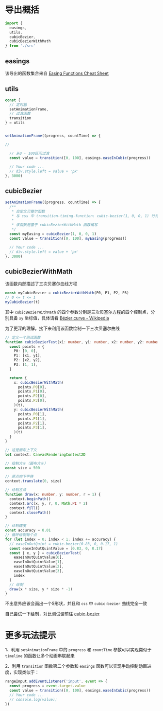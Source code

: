 # 导出概括
```typescript
import {
  easings,
  utils,
  cubicBezier,
  cubicBezierWithMath
} from './src'
```

## easings
该导出的函数集合来自 [Easing Functions Cheat Sheet](https://easings.net/)

## utils
```typescript
const {
  // 定时器
  setAnimationFrame,
  // 过渡函数
  transition
} = utils


setAnimationFrame((progress, countTime) => {

//

  // 从0 - 100区间过渡
  const value = transition([0, 100], easings.easeInCubic(progress))
  
  // Your code ...
  // div.style.left = value + 'px'
}, 3000)
```

## cubicBezier
```typescript
setAnimationFrame((progress, countTime) => {
  /**
   * 自定义贝塞尔函数
   * 与 css 中 transition-timing-function: cubic-bezier(1, 0, 0, 1) 行为一致
   * 
   * 该函数是基于 cubicBezierWithMath 函数编写
   */
  const myEasing = cubicBezier(1, 0, 0, 1)
  const value = transition([0, 100], myEasing(progress))

  // Your code ...
  // div.style.left = value + 'px'
}, 3000)
```

## cubicBezierWithMath
该函数内部描述了三次贝塞尔曲线方程
```typescript
const myCubicBezier = cubicBezierWithMath(P0, P1, P2, P3)
// 0 <= t <= 1
myCubicBezier(t)
```
其中 `cubicBezierWithMath` 的四个参数分别是三次贝塞尔方程的四个控制点，分别具备 `xy` 坐标值，具体请看 [Bézier curve - Wikipedia](https://en.wikipedia.org/wiki/B%C3%A9zier_curve)

为了更深的理解，接下来利用该函数绘制一下三次贝塞尔曲线
```typescript
// 定义一个测试函数
function cubicBezierTest(x1: number, y1: number, x2: number, y2: number, t: number,) {
  const points = {
    P0: [0, 0],
    P1: [x1, y1],
    P2: [x2, y2],
    P3: [1, 1],
  }

  return {
    x: cubicBezierWithMath(
      points.P0[0],
      points.P1[0],
      points.P2[0],
      points.P3[0],
    )(t),
    y: cubicBezierWithMath(
      points.P0[1],
      points.P1[1],
      points.P2[1],
      points.P3[1],
    )(t)
  }
}

// 这是画布上下文
let context: CanvasRenderingContext2D

// 绘制大小（画布大小）
const size = 500

// 原点向下平移
context.translate(0, size)

// 绘制方法
function draw(x: number, y: number, r = 1) {
  context.beginPath()
  context.arc(x, y, r, 0, Math.PI * 2)
  context.fill()
  context.closePath()
}

// 绘制精度
const accuracy = 0.01
// 循环绘制每个点
for (let index = 0; index < 1; index += accuracy) {
  // easeInOutQuint = cubic-bezier(0.83, 0, 0.17, 1)
  const easeInOutQuintValue = [0.83, 0, 0.17]
  const { x, y } = cubicBezierTest(
    easeInOutQuintValue[0],
    easeInOutQuintValue[1],
    easeInOutQuintValue[2],
    easeInOutQuintValue[3],
    index
  )
  // 绘制
  draw(x * size, y * size * -1)
}
```
不出意外应该会画出一个S形状，并且和 `css` 中 `cubic-bezier` 曲线完全一致

自己尝试一下绘制，对比测试请前往 [cubic-bezier](https://cubic-bezier.com/)


# 更多玩法提示
1、利用 `setAnimationFrame` 中的 `progress` 和 `countTime` 参数可以实现类似于 `timeline` 的函数让多个动画串联起来
  
2、利用 `transition` 函数第二个参数和 `easings` 函数可以实现手动控制动画进度，实现类似于：
```typescript
rangeInput.addEventListener('input', event => {
  const progress = event.target.value
  const value = transition([0, 100], easings.easeInCubic(progress))
  // Your code ...
  // console.log(value);
})
```






